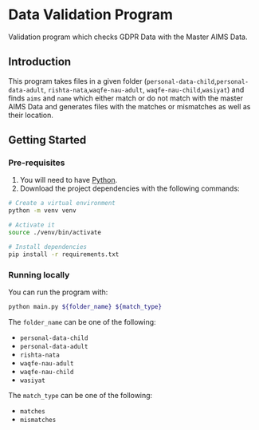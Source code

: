 # Data Validation Program

Validation program which checks GDPR Data with the Master AIMS Data.

## Introduction

This program takes files in a given folder (`personal-data-child`,`personal-data-adult`, `rishta-nata`,`waqfe-nau-adult`, `waqfe-nau-child`,`wasiyat`) and finds `aims` and `name` which either match or do not match with the master AIMS Data and generates files with the matches or mismatches as well as their location.

## Getting Started

### Pre-requisites

1. You will need to have [Python](https://www.python.org/).
2. Download the project dependencies with the following commands:

```bash
# Create a virtual environment
python -m venv venv

# Activate it
source ./venv/bin/activate

# Install dependencies
pip install -r requirements.txt
```

### Running locally

You can run the program with:

```bash
python main.py ${folder_name} ${match_type}
```

The `folder_name` can be one of the following: 
* `personal-data-child`
* `personal-data-adult`
* `rishta-nata`
* `waqfe-nau-adult`
* `waqfe-nau-child`
* `wasiyat`

The `match_type` can be one of the following:

* `matches`
* `mismatches`
